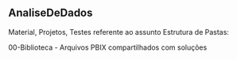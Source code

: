 ## AnaliseDeDados
Material, Projetos, Testes referente ao assunto
Estrutura de Pastas:

00-Biblioteca - Arquivos PBIX compartilhados com soluções

